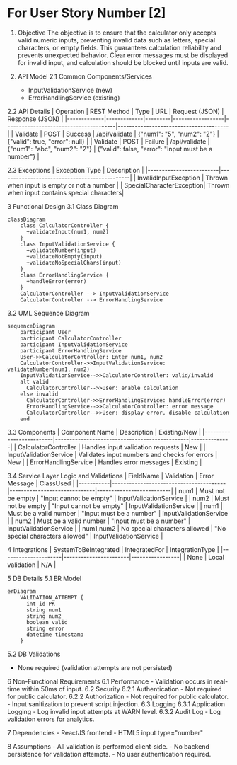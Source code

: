 # For User Story Number [2]

1. Objective
The objective is to ensure that the calculator only accepts valid numeric inputs, preventing invalid data such as letters, special characters, or empty fields. This guarantees calculation reliability and prevents unexpected behavior. Clear error messages must be displayed for invalid input, and calculation should be blocked until inputs are valid.

2. API Model
  2.1 Common Components/Services
    - InputValidationService (new)
    - ErrorHandlingService (existing)

  2.2 API Details
| Operation   | REST Method | Type    | URL              | Request (JSON)                        | Response (JSON)                       |
|-------------|-------------|---------|------------------|---------------------------------------|---------------------------------------|
| Validate    | POST        | Success | /api/validate    | {"num1": "5", "num2": "2"}             | {"valid": true, "error": null}        |
| Validate    | POST        | Failure | /api/validate    | {"num1": "abc", "num2": "2"}           | {"valid": false, "error": "Input must be a number"} |

  2.3 Exceptions
| Exception Type           | Description                                  |
|-------------------------|----------------------------------------------|
| InvalidInputException    | Thrown when input is empty or not a number   |
| SpecialCharacterException| Thrown when input contains special characters|

3 Functional Design
  3.1 Class Diagram
```mermaid
classDiagram
    class CalculatorController {
      +validateInput(num1, num2)
    }
    class InputValidationService {
      +validateNumber(input)
      +validateNotEmpty(input)
      +validateNoSpecialChars(input)
    }
    class ErrorHandlingService {
      +handleError(error)
    }
    CalculatorController --> InputValidationService
    CalculatorController --> ErrorHandlingService
```

  3.2 UML Sequence Diagram
```mermaid
sequenceDiagram
    participant User
    participant CalculatorController
    participant InputValidationService
    participant ErrorHandlingService
    User->>CalculatorController: Enter num1, num2
    CalculatorController->>InputValidationService: validateNumber(num1, num2)
    InputValidationService-->>CalculatorController: valid/invalid
    alt valid
      CalculatorController-->>User: enable calculation
    else invalid
      CalculatorController->>ErrorHandlingService: handleError(error)
      ErrorHandlingService-->>CalculatorController: error message
      CalculatorController-->>User: display error, disable calculation
    end
```

  3.3 Components
| Component Name           | Description                                   | Existing/New |
|-------------------------|-----------------------------------------------|--------------|
| CalculatorController     | Handles input validation requests             | New          |
| InputValidationService   | Validates input numbers and checks for errors | New          |
| ErrorHandlingService     | Handles error messages                        | Existing     |

  3.4 Service Layer Logic and Validations
| FieldName | Validation                             | Error Message                | ClassUsed                |
|-----------|----------------------------------------|------------------------------|--------------------------|
| num1      | Must not be empty                      | "Input cannot be empty"      | InputValidationService   |
| num2      | Must not be empty                      | "Input cannot be empty"      | InputValidationService   |
| num1      | Must be a valid number                 | "Input must be a number"     | InputValidationService   |
| num2      | Must be a valid number                 | "Input must be a number"     | InputValidationService   |
| num1,num2 | No special characters allowed          | "No special characters allowed" | InputValidationService   |

4 Integrations
| SystemToBeIntegrated | IntegratedFor         | IntegrationType |
|---------------------|-----------------------|-----------------|
| None                | Local validation      | N/A             |

5 DB Details
  5.1 ER Model
```mermaid
erDiagram
    VALIDATION_ATTEMPT {
      int id PK
      string num1
      string num2
      boolean valid
      string error
      datetime timestamp
    }
```
  5.2 DB Validations
- None required (validation attempts are not persisted)

6 Non-Functional Requirements
  6.1 Performance
    - Validation occurs in real-time within 50ms of input.
  6.2 Security
    6.2.1 Authentication
      - Not required for public calculator.
    6.2.2 Authorization
      - Not required for public calculator.
    - Input sanitization to prevent script injection.
  6.3 Logging
    6.3.1 Application Logging
      - Log invalid input attempts at WARN level.
    6.3.2 Audit Log
      - Log validation errors for analytics.

7 Dependencies
    - ReactJS frontend
    - HTML5 input type="number"

8 Assumptions
    - All validation is performed client-side.
    - No backend persistence for validation attempts.
    - No user authentication required.
